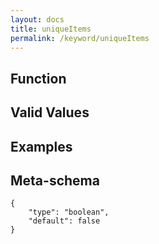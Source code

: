 ```yaml
---
layout: docs
title: uniqueItems
permalink: /keyword/uniqueItems
---
```


## Function


## Valid Values


## Examples


## Meta-schema

	{
		"type": "boolean",
		"default": false
	}

